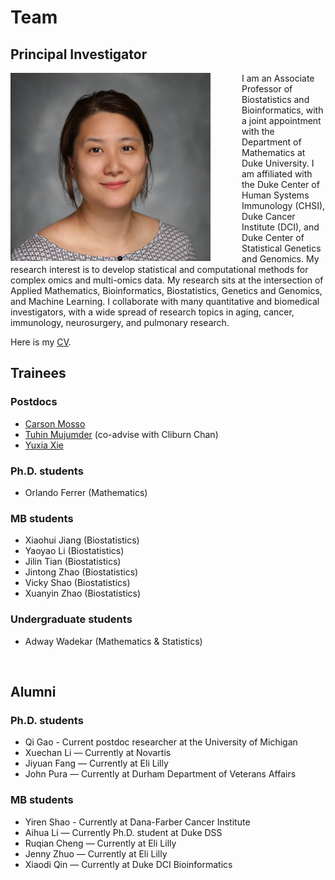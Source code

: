 # Team

## Principal Investigator

<img src="./files/PI-JX.jpg" width="320px" style="float:left; margin-right:50px;">

I am an Associate Professor of Biostatistics and Bioinformatics, with a joint appointment with the Department of Mathematics at Duke University. I am affiliated with the Duke Center of Human Systems Immunology (CHSI),  Duke Cancer Institute (DCI),  and Duke Center of Statistical Genetics and Genomics. My research interest is to develop statistical and computational methods for complex omics and multi-omics data. My research sits at the intersection of Applied Mathematics, Bioinformatics, Biostatistics, Genetics and Genomics, and Machine Learning. I collaborate with many quantitative and biomedical investigators, with a wide spread of research topics in aging, cancer, immunology, neurosurgery, and pulmonary research.

Here is my [CV](./files/CV-JX-2023.pdf).

## Trainees

###  Postdocs
- [Carson Mosso](https://cmosso.github.io/)
- [Tuhin Mujumder](https://sites.google.com/view/tuhinmajumderstat/) (co-advise with Cliburn Chan)
- [Yuxia Xie](https://sites.google.com/view/yuxia-xie/)

### Ph.D. students
- Orlando Ferrer (Mathematics)

### MB students
- Xiaohui Jiang (Biostatistics)
- Yaoyao Li (Biostatistics)
- Jilin Tian (Biostatistics)
- Jintong Zhao (Biostatistics)
- Vicky Shao (Biostatistics)
- Xuanyin Zhao (Biostatistics)

### Undergraduate students
- Adway Wadekar (Mathematics & Statistics)

&nbsp;

## Alumni

### Ph.D. students

- Qi Gao - Current postdoc researcher at the University of Michigan
- Xuechan Li  — Currently at Novartis
- Jiyuan Fang  — Currently at Eli Lilly
- John Pura — Currently at Durham Department of Veterans Affairs
 
### MB students

- Yiren Shao - Currently at Dana-Farber Cancer Institute
- Aihua Li — Currently Ph.D. student at Duke DSS
- Ruqian Cheng — Currently at Eli Lilly
- Jenny Zhuo — Currently at Eli Lilly
- Xiaodi Qin  — Currently at Duke DCI Bioinformatics


